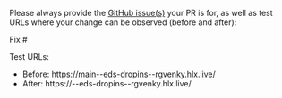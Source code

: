 Please always provide the [GitHub issue(s)](../issues) your PR is for, as well as test URLs where your change can be observed (before and after):

Fix #<gh-issue-id>

Test URLs:
- Before: https://main--eds-dropins--rgvenky.hlx.live/
- After: https://<branch>--eds-dropins--rgvenky.hlx.live/
